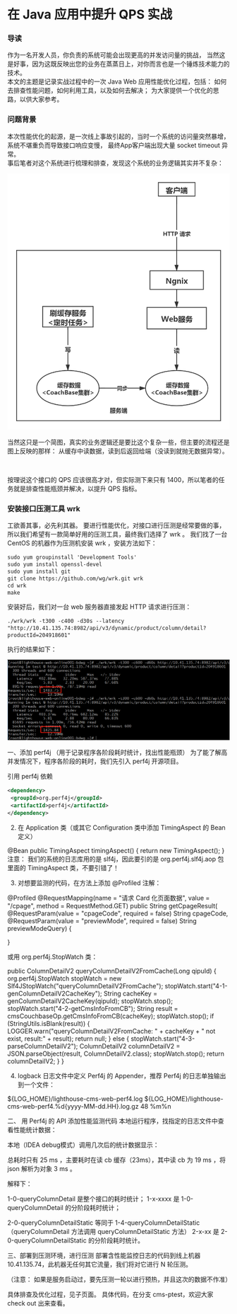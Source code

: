
# 在 Java 应用中提升 QPS 实战

### 导读
作为一名开发人员，你负责的系统可能会出现更高的并发访问量的挑战，
当然这是好事，因为这既反映出您的业务在蒸蒸日上，对你而言也是一个锤炼技术能力的技术。
<br>
本文的主题是记录实战过程中的一次 Java Web 应用性能优化过程，包括：
如何去排查性能问题，如何利用工具，以及如何去解决；
为大家提供一个优化的思路，以供大家参考。


### 问题背景
本次性能优化的起源，是一次线上事故引起的，当时一个系统的访问量突然暴增，系统不堪重负而导致接口响应变慢，
最终App客户端出现大量 socket timeout 异常。
<br>
事后笔者对这个系统进行梳理和排查，发现这个系统的业务逻辑其实并不复杂：

![arch-old](https://raw.githubusercontent.com/terran4j/tech-share/master/qps-improve/arch-old.jpg "系统架构简图")

当然这只是一个简图，真实的业务逻辑还是要比这个复杂一些，但主要的流程还是图上反映的那样：
从缓存中读数据，读到后返回给端（没读到就抛无数据异常）。

<br>

按理说这个接口的 QPS 应该很高才对，但实际测下来只有 1400，所以笔者的任务就是排查性能瓶颈并解决，以提升 QPS 指标。


### 安装接口压测工具 wrk

工欲善其事，必先利其器。
要进行性能优化，对接口进行压测是经常要做的事，所以我们希望有一款简单好用的压测工具，最终我们选择了 wrk 。
我们找了一台 CentOS 的机器作为压测机安装 wrk ，安装方法如下：

```
sudo yum groupinstall 'Development Tools'
sudo yum install openssl-devel
sudo yum install git
git clone https://github.com/wg/wrk.git wrk
cd wrk
make
```

安装好后，我们对一台 web 服务器直接发起 HTTP 请求进行压测：
```
./wrk/wrk -t300 -c400 -d30s --latency "http://10.41.135.74:8982/api/v3/dynamic/product/column/detail?productId=204918601"
```
执行的结果如下：

![try-wrk](https://raw.githubusercontent.com/terran4j/tech-share/master/qps-improve/try-wrk.png "wrk试用")


一、添加 perf4j （用于记录程序各阶段耗时统计，找出性能瓶颈）
为了能了解高并发情况下，程序各阶段的耗时，我们先引入 perf4j 开源项目。

引用 perf4j 依赖

```xml
<dependency>
 <groupId>org.perf4j</groupId>
 <artifactId>perf4j</artifactId>
</dependency>
```

2. 在 Application 类（或其它 Configuration 类中添加 TimingAspect 的 Bean 定义）

@Bean
public TimingAspect timingAspect() {
 return new TimingAspect();
}
注意： 我们的系统的日志库用的是 slf4j，因此要引的是 org.perf4j.slf4j.aop 包里面的 TimingAspect 类，不要引错了！



3. 对想要监测的代码，在方法上添加  @Profiled 注解：

@Profiled
@RequestMapping(name = "请求 Card 化页面数据", value = "/cpage", method = RequestMethod.GET)
public String getCpageResult(
        @RequestParam(value = "cpageCode", required = false) String cpageCode,
 @RequestParam(value = "previewMode", required = false) String previewModeQuery) {


}

或用 org.perf4j.StopWatch 类：

public ColumnDetailV2 queryColumnDetailV2FromCache(Long qipuId) {
    org.perf4j.StopWatch stopWatch = new Slf4JStopWatch("queryColumnDetailV2FromCache");
 stopWatch.start("4-1-genColumnDetailV2CacheKey");
 String cacheKey = genColumnDetailV2CacheKey(qipuId);
 stopWatch.stop();
 stopWatch.start("4-2-getCmsInfoFromCB");
 String result = cmsCouchbaseOp.getCmsInfoFromCB(cacheKey);
 stopWatch.stop();
 if (StringUtils.isBlank(result)) {
        LOGGER.warn("queryColumnDetailV2FromCache: " + cacheKey + " not exist, result:" + result);
 return null;
 } else {
        stopWatch.start("4-3-parseColumnDetailV2");
 ColumnDetailV2 columnDetailV2 = JSON.parseObject(result, ColumnDetailV2.class);
 stopWatch.stop();
 return columnDetailV2;
 }
}


4. logback 日志文件中定义 Perf4j 的 Appender，推荐 Perf4j 的日志单独输出到一个文件：
<appender name="Perf4jFileAppender" class="ch.qos.logback.core.rolling.RollingFileAppender">
 <File>${LOG_HOME}/lighthouse-cms-web-perf4.log</File>
 <rollingPolicy class="ch.qos.logback.core.rolling.TimeBasedRollingPolicy">
 <!--文件的路径与名称,{yyyy-MM-dd.HH}精确到小时,则按小时分割保存-->
 <FileNamePattern>${LOG_HOME}/lighthouse-cms-web-perf4.%d{yyyy-MM-dd.HH}.log.gz</FileNamePattern>
 <!-- 如果当前是按小时保存，则保存48小时(=2天)内的日志（建议生产环境改成7天） -->
 <MaxHistory>48</MaxHistory>
 </rollingPolicy>
 <encoder class="ch.qos.logback.classic.encoder.PatternLayoutEncoder">
 <pattern>%m%n</pattern>
 </encoder>
</appender>

<appender name="Perf4jAppender"
 class="org.perf4j.logback.AsyncCoalescingStatisticsAppender">
 <!-- TimeSlice 用来设置聚集分组输出的时间间隔，默认是 30000 ms，
 在生产环境中可以适当增大以供减少写文件的次数 -->
 <param name="TimeSlice" value="10000"/>
 <appender-ref ref="Perf4jFileAppender"/>
</appender>

<!-- Perf4j 默认用名称为 org.perf4j.TimingLogger 的 Logger -->
<logger name="org.perf4j.TimingLogger" additivity="false">
 <level value="INFO"/>
 <appender-ref ref="Perf4jAppender"/>
</logger>




二、 用 Perf4j 的 API 添加性能监测代码
本地运行程序，找指定的日志文件中查看性能统计数据：



本地（IDEA debug模式）调用几次后的统计数据显示：

总耗时只有 25 ms ，主要耗时在读 cb 缓存（23ms），其中读 cb 为 19 ms ，将 json 解析为对象 3 ms 。

解释下：

1-0-queryColumnDetail 是整个接口的耗时统计；
1-x-xxxx 是  1-0-queryColumnDetail 的分阶段耗时统计；



2-0-queryColumnDetailStatic 等同于 1-4-queryColumnDetailStatic （queryColumnDetail 方法调用 queryColumnDetailStatic 方法）
2-x-xx 是 2-0-queryColumnDetailStatic 的分阶段耗时统计。



三、部署到压测环境，进行压测
部署含性能监控日志的代码到线上机器  10.41.135.74，此机器无任何其它流量，我们将对它进行 N 轮压测。

（注意： 如果是服务启动过，要先压测一轮以进行预热，并且这次的数据不作准）

具体排查及优化过程，见子页面。
具体代码，在分支 cms-ptest，欢迎大家 check out 出来查看。